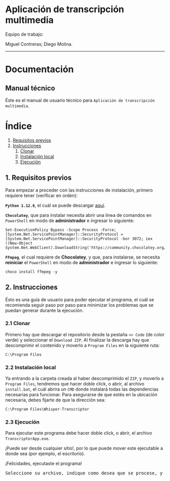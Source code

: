 # **Aplicación de transcripción multimedia**

Equipo de trabajo:

Miguel Contreras; Diego Molina.

---
# **Documentación**
## **Manual técnico**

Éste es el manual de usuario técnico para `Aplicación de transcripción multimedia`.

# **Índice**

1. [Requisitos previos](#1-requisitos-previos)
2. [Instrucciones](#2-instrucciones)
    1. [Clonar](#21-clonar)
    2. [Instalación local](#22-instalación-local)
    3. [Ejecución](#23-ejecución)

## **1. Requisitos previos**
Para empezar a proceder con las instrucciones de instalación, primero requiere tener (verificar en orden):

**`Python 1.12.6`**, el cuál se puede descargar [aquí](https://www.python.org/downloads/release/python-3126/).

**`Chocolatey`**, que para instalar necesita abrir una línea de comandos en `PowerShell` en modo de **administrador** e ingresar lo siguiente:
```
Set-ExecutionPolicy Bypass -Scope Process -Force; [System.Net.ServicePointManager]::SecurityProtocol = [System.Net.ServicePointManager]::SecurityProtocol -bor 3072; iex ((New-Object System.Net.WebClient).DownloadString('https://community.chocolatey.org/install.ps1'))
```

**`FFmpeg`**, el cual requiere de **Chocolatey**, y que, para instalarse, se necesita **reiniciar** el `PowerShell` en modo de **administrador** e ingresar lo siguiente:
```
choco install ffmpeg -y
```

## **2. Instrucciones**
Ésto es una guía de usuario para poder ejecutar el programa, el cuál se recomienda seguir paso por paso para minimizar los problemas que se puedan generar durante la ejecución.

### **2.1 Clonar**

Primero hay que descargar el repositorio desde la pestaña `<> Code` (de color verde) y seleccionar el `Download ZIP`. Al finalizar la descarga hay que descomprimir el contenido y moverlo a `Program Files` en la siguiente ruta:
```
C:\Program Files
```

### **2.2 Instalación local**

Ya entrando a la carpeta creada al haber descomprimido el `ZIP`, y moverlo a `Program Files`, tendremos que hacer doble click, o abrir, al archivo `install.bat`, el cuál abrira un `CMD` donde instalará todas las dependencias necesarias para funcionar. Para asegurarse de que estés en la ubicación necesaria, debes fijarte de que la dirección sea:
```
C:\Program Files\Whisper-Transcriptor
```

### **2.3 Ejecución**

Para ejecutar este programa debe hacer doble click, o abrir, el archivo `TranscriptorApp.exe`.

¡Puede ser desde cualquier sitio!, por lo que puede mover este ejecutable a donde sea (por ejemplo, el escritorio).

¡Felicidades, ejecutaste el programa!

<pre>Seleccione su archivo, indique como desea que se procese, y ¡a transcribir!</pre>
